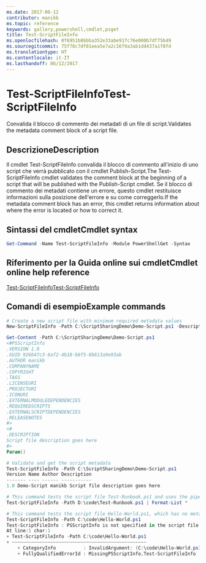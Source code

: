 ```yaml
---
ms.date: 2017-06-12
contributor: manikb
ms.topic: reference
keywords: gallery,powershell,cmdlet,psget
title: Test-ScriptFileInfo
ms.openlocfilehash: 0f6951b86bba352e33abe91fc76e000b7df75b49
ms.sourcegitcommit: 75f70c7df01eea5e7a2c16f9a3ab1dd437a1f8fd
ms.translationtype: HT
ms.contentlocale: it-IT
ms.lasthandoff: 06/12/2017
---
```

# <a name="test-scriptfileinfo"></a><span data-ttu-id="39824-103">Test-ScriptFileInfo</span><span class="sxs-lookup"><span data-stu-id="39824-103">Test-ScriptFileInfo</span></span>

<span data-ttu-id="39824-104">Convalida il blocco di commento dei metadati di un file di script.</span><span class="sxs-lookup"><span data-stu-id="39824-104">Validates the metadata comment block of a script file.</span></span>

## <a name="description"></a><span data-ttu-id="39824-105">Descrizione</span><span class="sxs-lookup"><span data-stu-id="39824-105">Description</span></span>

<span data-ttu-id="39824-106">Il cmdlet Test-ScriptFileInfo convalida il blocco di commento all'inizio di uno script che verrà pubblicato con il cmdlet Publish-Script.</span><span class="sxs-lookup"><span data-stu-id="39824-106">The Test-ScriptFileInfo cmdlet validates the comment block at the beginning of a script that will be published with the Publish-Script cmdlet.</span></span>
<span data-ttu-id="39824-107">Se il blocco di commento dei metadati contiene un errore, questo cmdlet restituisce informazioni sulla posizione dell'errore e su come correggerlo.</span><span class="sxs-lookup"><span data-stu-id="39824-107">If the metadata comment block has an error, this cmdlet returns information about where the error is located or how to correct it.</span></span>

## <a name="cmdlet-syntax"></a><span data-ttu-id="39824-108">Sintassi del cmdlet</span><span class="sxs-lookup"><span data-stu-id="39824-108">Cmdlet syntax</span></span>

```powershell
Get-Command -Name Test-ScriptFileInfo -Module PowerShellGet -Syntax
```
## <a name="cmdlet-online-help-reference"></a><span data-ttu-id="39824-109">Riferimento per la Guida online sui cmdlet</span><span class="sxs-lookup"><span data-stu-id="39824-109">Cmdlet online help reference</span></span>

[<span data-ttu-id="39824-110">Test-ScriptFileInfo</span><span class="sxs-lookup"><span data-stu-id="39824-110">Test-ScriptFileInfo</span></span>](http://go.microsoft.com/fwlink/?LinkId=619791)

## <a name="example-commands"></a><span data-ttu-id="39824-111">Comandi di esempio</span><span class="sxs-lookup"><span data-stu-id="39824-111">Example commands</span></span>
```powershell
# Create a new script file with minimum required metadata values
New-ScriptFileInfo -Path C:\ScriptSharingDemo\Demo-Script.ps1 -Description "Script file description goes here"

Get-Content -Path C:\ScriptSharingDemo\Demo-Script.ps1
<#PSScriptInfo
.VERSION 1.0
.GUID 926b47c3-6af2-4b18-b6f5-8b813a9e93ab
.AUTHOR manikb
.COMPANYNAME
.COPYRIGHT
.TAGS
.LICENSEURI
.PROJECTURI
.ICONURI
.EXTERNALMODULEDEPENDENCIES
.REQUIREDSCRIPTS
.EXTERNALSCRIPTDEPENDENCIES
.RELEASENOTES
#>
<#
.DESCRIPTION
Script file description goes here
#>
Param()

# Validate and get the script metadata
Test-ScriptFileInfo -Path C:\ScriptSharingDemo\Demo-Script.ps1
Version Name Author Description
------- ---- ------ -----------
1.0 Demo-Script manikb Script file description goes here

# This command tests the script file Test-Runbook.ps1 and uses the pipeline operator to pass the results to the Format-List cmdlet to format the results.
Test-ScriptFileInfo -Path D:\code\Test-Runbook.ps1 | Format-List *

# This command tests the script file Hello-World.ps1, which has no metadata associated with it.
Test-ScriptFileInfo -Path C:\code\Hello-World.ps1
Test-ScriptFileInfo : PSScriptInfo is not specified in the script file 'C:\code\Hello-World.ps1'. You can use the Update-ScriptFileInfo with -Force or New-ScriptFileInfo cmdlet to add the PSScriptInfo to the script file.
At line:1 char:1
+ Test-ScriptFileInfo -Path C:\code\Hello-World.ps1
+ ~~~~~~~~~~~~~~~~~~~~~~~~~~~~~~~~~~~~~~~~~~~~~~~~~
    + CategoryInfo          : InvalidArgument: (C:\code\Hello-World.ps1:String) [Test-ScriptFileInfo], ArgumentException
    + FullyQualifiedErrorId : MissingPSScriptInfo,Test-ScriptFileInfo

```

